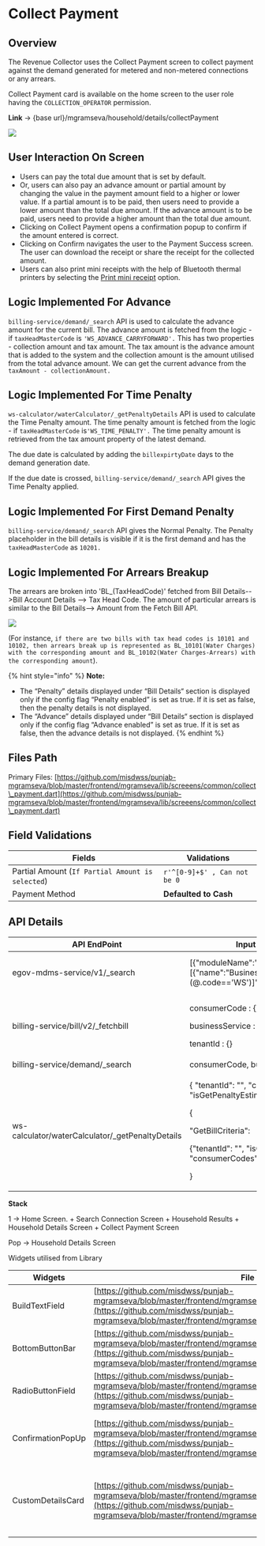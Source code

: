 # Collect Payment

## Overview

The Revenue Collector uses the Collect Payment screen to collect payment against the demand generated for metered and non-metered connections or any arrears.  &#x20;

Collect Payment card is available on the home screen to the user role having the `COLLECTION_OPERATOR` permission.

**Link** → {base url}/mgramseva/household/details/collectPayment

![](<../../../../.gitbook/assets/image (107).png>)

## **User Interaction On Screen**

* Users can pay the total due amount that is set by default.
* Or, users can also pay an advance amount or partial amount by changing the value in the payment amount field to a higher or lower value. If a partial amount is to be paid, then users need to provide a lower amount than the total due amount. If the advance amount is to be paid, users need to provide a higher amount than the total due amount.
* Clicking on Collect Payment opens a confirmation popup to confirm if the amount entered is correct.
* Clicking on Confirm navigates the user to the Payment Success screen. The user can download the receipt or share the receipt for the collected amount.
* Users can also print mini receipts with the help of Bluetooth thermal printers by selecting the [Print mini receipt](bluetooth-thermal-printer-integration.md) option.

## **Logic Implemented For Advance**

`billing-service/demand/_search` API is used to calculate the advance amount for the current bill.  The advance amount is fetched from the logic - if `taxHeadMasterCode` is `'WS_ADVANCE_CARRYFORWARD'.` This has two properties - collection amount and tax amount. The tax amount is the advance amount that is added to the system and the collection amount is the amount utilised from the total advance amount. We can get the current advance from the `taxAmount - collectionAmount.`

## **Logic Implemented For Time Penalty**

`ws-calculator/waterCalculator/_getPenaltyDetails` API is used to calculate the Time Penalty amount. The time penalty amount is fetched from the logic - if `taxHeadMasterCode`  is`'WS_TIME_PENALTY'.` The time penalty amount is retrieved from the tax amount property of the latest demand.

The due date is calculated by adding the `billexpirtyDate` days to the demand generation date.

If the due date is crossed, `billing-service/demand/_search` API gives the Time Penalty applied.

## **Logic Implemented For First Demand Penalty**

`billing-service/demand/_search` API gives the Normal Penalty. The Penalty placeholder in the bill details is visible if it is the first demand and has the `taxHeadMasterCode` as `10201.`

## **Logic Implemented For Arrears Breakup**

The arrears are broken into 'BL\_(TaxHeadCode)' fetched from Bill Details-->Bill Account Details --> Tax Head Code. The amount of particular arrears is similar to the Bill Details--> Amount from the Fetch Bill API.

![](<../../../../.gitbook/assets/image (149).png>)

(For instance, `if there are two bills with tax head codes is 10101 and 10102, then arrears break up is represented as BL_10101(Water Charges) with the corresponding amount and BL_10102(Water Charges-Arrears) with the corresponding amount`).

{% hint style="info" %}
**Note:**

* The “Penalty” details displayed under “Bill Details“ section is displayed only if the config flag “Penalty enabled” is set as true. If it is set as false, then the penalty details is not displayed.
* The “Advance” details displayed under “Bill Details“ section is displayed only if the config flag “Advance enabled” is set as true. If it is set as false, then the advance details is not displayed.
{% endhint %}

## **Files Path**

Primary Files: [https://github.com/misdwss/punjab-mgramseva/blob/master/frontend/mgramseva/lib/screeens/common/collect\_payment.dart](https://github.com/misdwss/punjab-mgramseva/blob/master/frontend/mgramseva/lib/screeens/common/collect\_payment.dart)

## **Field Validations**

| Fields                                           | Validations                  |
| ------------------------------------------------ | ---------------------------- |
| Partial Amount (`If Partial Amount is selected`) | `r'^[0-9]+$' , Can not be 0` |
| Payment Method                                   | **Defaulted to Cash**        |

## **API Details**

| **API EndPoint**                                  | **Input Params (Modules)**                                                                                                                                                                                   | **Description**                                                                      |   |
| ------------------------------------------------- | ------------------------------------------------------------------------------------------------------------------------------------------------------------------------------------------------------------ | ------------------------------------------------------------------------------------ | - |
| <p>egov-mdms-service/v1/_search</p><p> </p>       |  \[{"moduleName":"BillingService","masterDetails":\[{"name":"BusinessService","filter":"\[?(@.code=='WS')]"}]}]                                                                                              | To get the billGeneiURL, Calculation of Water services and collectionModesNotAllowed |   |
| billing-service/bill/v2/\_fetchbill               | <p>consumerCode : {}</p><p>businessService : WS</p><p>tenantId : {}</p>                                                                                                                                      | To fetch the bills of the connection/Consumer                                        |   |
| billing-service/demand/\_search                   | consumerCode, businessService, tenantId                                                                                                                                                                      | To Fetch Demand Details                                                              |   |
| ws-calculator/waterCalculator/\_getPenaltyDetails | <p>{ "tenantId": "", "consumerCodes": "", "isGetPenaltyEstimate": "true"},</p><p>{</p><p>"GetBillCriteria":</p><p>{"tenantId": "", "isGetPenaltyEstimate": true, "consumerCodes": [""] }</p><p>}</p><p> </p> | To get the Time Penalty Amount                                                       |   |

**Stack**

1 → Home Screen. + Search Connection Screen + Household Results + Household Details Screen + Collect Payment Screen

Pop → Household Details Screen

Widgets utilised from Library

| **Widgets**       | **File Path**                                                                                                                                                                                                                              | **Description**                                                |
| ----------------- | ------------------------------------------------------------------------------------------------------------------------------------------------------------------------------------------------------------------------------------------ | -------------------------------------------------------------- |
| BuildTextField    | [https://github.com/misdwss/punjab-mgramseva/blob/master/frontend/mgramseva/lib/widgets/TextFieldBuilder.dart](https://github.com/misdwss/punjab-mgramseva/blob/master/frontend/mgramseva/lib/widgets/TextFieldBuilder.dart)               | Text Field                                                     |
| BottomButtonBar   | [https://github.com/misdwss/punjab-mgramseva/blob/master/frontend/mgramseva/lib/widgets/BottonButtonBar.dart](https://github.com/misdwss/punjab-mgramseva/blob/master/frontend/mgramseva/lib/widgets/BottonButtonBar.dart)                 | Button                                                         |
| RadioButtonField  | [https://github.com/misdwss/punjab-mgramseva/blob/master/frontend/mgramseva/lib/widgets/RadioButtonFieldBuilder.dart](https://github.com/misdwss/punjab-mgramseva/blob/master/frontend/mgramseva/lib/widgets/RadioButtonFieldBuilder.dart) | Radio Buttons for options                                      |
| ConfirmationPopUp | [https://github.com/misdwss/punjab-mgramseva/blob/master/frontend/mgramseva/lib/widgets/ConfirmationPopUp.dart](https://github.com/misdwss/punjab-mgramseva/blob/master/frontend/mgramseva/lib/widgets/ConfirmationPopUp.dart)             | Dialog box to confirm and proceed to next step                 |
| CustomDetailsCard | [https://github.com/misdwss/punjab-mgramseva/blob/master/frontend/mgramseva/lib/widgets/CustomDetails.dart](https://github.com/misdwss/punjab-mgramseva/blob/master/frontend/mgramseva/lib/widgets/CustomDetails.dart)                     | Secondary theme color Card to display Details Eg. Penalty Card |


